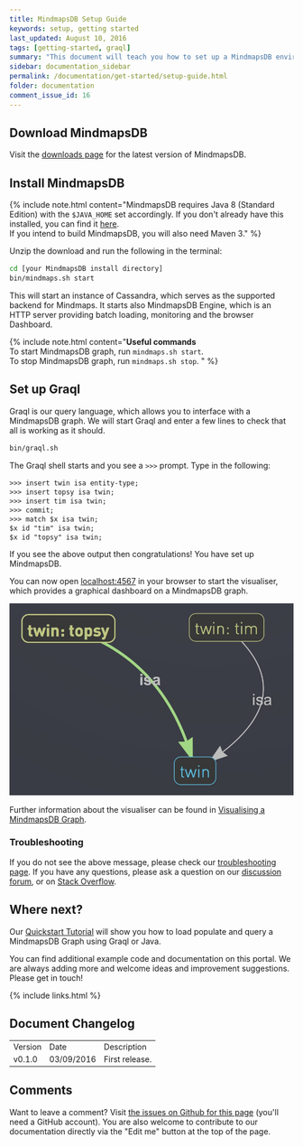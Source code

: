 ```yaml
---
title: MindmapsDB Setup Guide
keywords: setup, getting started
last_updated: August 10, 2016
tags: [getting-started, graql]
summary: "This document will teach you how to set up a MindmapsDB environment, start it up and load an example dataset to make a query using our query language, Graql."
sidebar: documentation_sidebar
permalink: /documentation/get-started/setup-guide.html
folder: documentation
comment_issue_id: 16
---
```



## Download MindmapsDB
<span class="glyphicon glyphicon-download gi-3x"></span>Visit the [downloads page](../resources/downloads.html) for the latest version of MindmapsDB.    

## Install MindmapsDB
{% include note.html content="MindmapsDB requires Java 8 (Standard Edition) with the `$JAVA_HOME` set accordingly. If you don't already have this installed, you can find it [here](http://www.oracle.com/technetwork/java/javase/downloads/jdk8-downloads-2133151.html).  
If you intend to build MindmapsDB, you will also need Maven 3." %}

Unzip the download and run the following in the terminal:

```bash
cd [your MindmapsDB install directory]
bin/mindmaps.sh start
```

This will start an instance of Cassandra, which serves as the supported backend for Mindmaps. It starts also MindmapsDB Engine, which is an HTTP server providing batch loading, monitoring and the browser Dashboard.

{% include note.html content="**Useful commands**  <br />
To start MindmapsDB graph, run `mindmaps.sh start`.   
To stop MindmapsDB graph, run `mindmaps.sh stop`. " %}


## Set up Graql

Graql is our query language, which allows you to interface with a MindmapsDB graph. We will start Graql and enter a few lines to check that all is working as it should.

```bash
bin/graql.sh
```

The Graql shell starts and you see a `>>>` prompt. Type in the following:   

```graql   
>>> insert twin isa entity-type;
>>> insert topsy isa twin;
>>> insert tim isa twin;
>>> commit;
>>> match $x isa twin;
$x id "tim" isa twin; 
$x id "topsy" isa twin;
```

If you see the above output then congratulations! You have set up MindmapsDB.

You can now open [localhost:4567](http://localhost:4567) in your browser to start the visualiser, which provides a graphical dashboard on a MindmapsDB graph.

![Visualising a MindmapsDB graph](/images/topsyandtim.jpg)

Further information about the visualiser can be found in [Visualising a MindmapsDB Graph](./visualiser.html).

### Troubleshooting  
If you do not see the above message, please check our [troubleshooting page](../troubleshooting/known-issues.html). If you have any questions, please ask a question on our [discussion forum](http://discuss.mindmaps.io), or on [Stack Overflow](http://stackoverflow.com).


## Where next?
Our [Quickstart Tutorial](../the-basics/quickstart-tutorial.html) will show you how to load populate and query a MindmapsDB Graph using Graql or Java.

You can find additional example code and documentation on this portal. We are always adding more and welcome ideas and improvement suggestions. Please get in touch!

{% include links.html %}

## Document Changelog  

<table>
    <tr>
        <td>Version</td>
        <td>Date</td>
        <td>Description</td>        
    </tr>
        <tr>
        <td>v0.1.0</td>
        <td>03/09/2016</td>
        <td>First release.</td>        
    </tr>

</table>

## Comments
Want to leave a comment? Visit <a href="https://github.com/mindmapsdb/docs/issues/16" target="_blank">the issues on Github for this page</a> (you'll need a GitHub account). You are also welcome to contribute to our documentation directly via the "Edit me" button at the top of the page.
